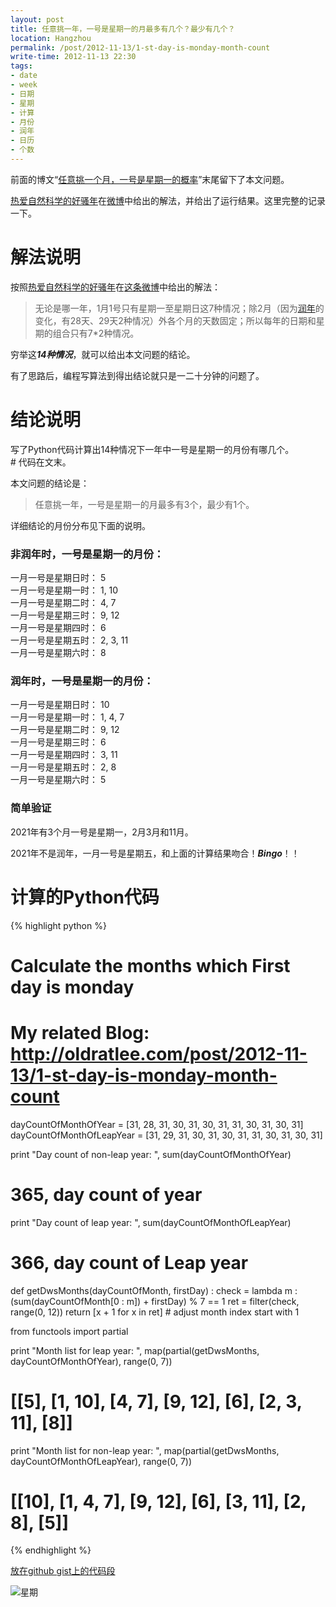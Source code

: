 ```yaml
---
layout: post
title: 任意挑一年，一号是星期一的月最多有几个？最少有几个？
location: Hangzhou
permalink: /post/2012-11-13/1-st-day-is-monday-month-count
write-time: 2012-11-13 22:30
tags:
- date
- week
- 日期
- 星期
- 计算
- 月份
- 润年
- 日历
- 个数
---
```


前面的博文“[任意挑一个月，一号是星期一的概率](http://oldratlee.com/post/2012-10-26/probability-of-1st-day-is-monday "任意挑一个月，一号是星期一的概率")”末尾留下了本文问题。

[热爱自然科学的好骚年](http://weibo.com/u/1692008241 "热爱自然科学的好骚年")在[微博](http://weibo.com/1692008241/z4RQIDNCi "微博")中给出的解法，并给出了运行结果。这里完整的记录一下。

# 解法说明

按照[热爱自然科学的好骚年](http://weibo.com/u/1692008241 "热爱自然科学的好骚年")在[这条微博](http://weibo.com/1692008241/z4RQIDNCi "这条微博")中给出的解法：

> 无论是哪一年，1月1号只有星期一至星期日这7种情况；除2月（因为[润年](http://baike.baidu.com/view/29649.htm "润年")的变化，有28天、29天2种情况）外各个月的天数固定；所以每年的日期和星期的组合只有7*2种情况。

穷举这***14种情况***，就可以给出本文问题的结论。

有了思路后，编程写算法到得出结论就只是一二十分钟的问题了。

# 结论说明

写了Python代码计算出14种情况下一年中一号是星期一的月份有哪几个。  
\# 代码在文末。

本文问题的结论是：

> 任意挑一年，一号是星期一的月最多有3个，最少有1个。

详细结论的月份分布见下面的说明。

### 非润年时，一号是星期一的月份：
一月一号是星期日时： 5  
一月一号是星期一时： 1, 10  
一月一号是星期二时： 4, 7  
一月一号是星期三时： 9, 12  
一月一号是星期四时： 6  
一月一号是星期五时： 2, 3, 11  
一月一号是星期六时： 8

### 润年时，一号是星期一的月份：

一月一号是星期日时： 10  
一月一号是星期一时： 1, 4, 7  
一月一号是星期二时： 9, 12  
一月一号是星期三时： 6  
一月一号是星期四时： 3, 11  
一月一号是星期五时： 2, 8  
一月一号是星期六时： 5

### 简单验证

2021年有3个月一号是星期一，2月3月和11月。

2021年不是润年，一月一号是星期五，和上面的计算结果吻合！***Bingo***！！

# 计算的Python代码

{% highlight python %}
# Calculate the months which First day is monday
# My related Blog: http://oldratlee.com/post/2012-11-13/1-st-day-is-monday-month-count

dayCountOfMonthOfYear = [31, 28, 31, 30, 31, 30, 31, 31, 30, 31, 30, 31]
dayCountOfMonthOfLeapYear = [31, 29, 31, 30, 31, 30, 31, 31, 30, 31, 30, 31]

print "Day count of non-leap year: ", sum(dayCountOfMonthOfYear)
# 365, day count of year
print "Day count of leap year: ", sum(dayCountOfMonthOfLeapYear) 
# 366, day count of Leap year

def getDwsMonths(dayCountOfMonth, firstDay) :
    check = lambda m : (sum(dayCountOfMonth[0 : m]) + firstDay) % 7 == 1
    ret = filter(check, range(0, 12))
    return [x + 1 for x in ret] # adjust month index start with 1

from functools import partial

print "Month list for leap year: ", map(partial(getDwsMonths, dayCountOfMonthOfYear), range(0, 7))
# [[5], [1, 10], [4, 7], [9, 12], [6], [2, 3, 11], [8]]

print "Month list for non-leap year: ", map(partial(getDwsMonths, dayCountOfMonthOfLeapYear), range(0, 7))
# [[10], [1, 4, 7], [9, 12], [6], [3, 11], [2, 8], [5]]
{% endhighlight %}

[放在github gist上的代码段](https://gist.github.com/4071311 "github gist")

![星期](http://m1.img.libdd.com/farm4/2012/1113/23/59919BDD22FFB315A7E687765B8A68C6E91252DEEF8EF_400_400.PNG "星期")